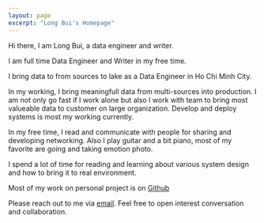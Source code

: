 ```yaml
---
layout: page
excerpt: "Long Bui's Homepage"
---
```


Hi there, I am Long Bui, a data engineer and writer.

I am full time Data Engineer and Writer in my free time.

I bring data to from sources to lake as a Data Engineer in Ho Chi Minh City.

In my working, I bring meaningfull data from multi-sources into production. I am not only go fast if I work alone but also I work with team to bring most valueable data to customer on large organization. Develop and deploy systems is most my working currently.

In my free time, I read and communicate with people for sharing and developing networking. Also I play guitar and a bit piano, most of my favorite are going and taking emotion photo.

I spend a lot of time for reading and learning about various system design and how to bring it to real environment.

Most of my work on personal project is on [Github](https://github.com/longbuivan)

Please reach out to me via [email](mailto:longbuivan95@gmail.com). Feel free to open interest conversation and collaboration.
